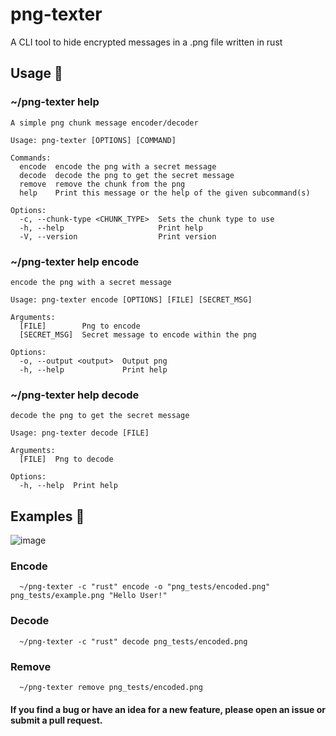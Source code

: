 # png-texter
A CLI tool to hide encrypted messages in a .png file written in rust
   
## Usage 👾

### ~/png-texter help

```
A simple png chunk message encoder/decoder

Usage: png-texter [OPTIONS] [COMMAND]

Commands:
  encode  encode the png with a secret message
  decode  decode the png to get the secret message
  remove  remove the chunk from the png
  help    Print this message or the help of the given subcommand(s)

Options:
  -c, --chunk-type <CHUNK_TYPE>  Sets the chunk type to use
  -h, --help                     Print help
  -V, --version                  Print version
```

### ~/png-texter help encode


```
encode the png with a secret message

Usage: png-texter encode [OPTIONS] [FILE] [SECRET_MSG]

Arguments:
  [FILE]        Png to encode
  [SECRET_MSG]  Secret message to encode within the png

Options:
  -o, --output <output>  Output png
  -h, --help             Print help
```

### ~/png-texter help decode
```
decode the png to get the secret message

Usage: png-texter decode [FILE]

Arguments:
  [FILE]  Png to decode

Options:
  -h, --help  Print help

```

## Examples 🔬

![image](https://user-images.githubusercontent.com/65186979/216777155-6683d182-97c2-45d5-8635-0ea5d19a815f.png)



### Encode

      ~/png-texter -c "rust" encode -o "png_tests/encoded.png"  png_tests/example.png "Hello User!"

### Decode

      ~/png-texter -c "rust" decode png_tests/encoded.png
      
### Remove
      
      ~/png-texter remove png_tests/encoded.png


#### If you find a bug or have an idea for a new feature, please open an issue or submit a pull request.
